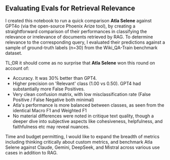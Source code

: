 <h2>Evaluating Evals for Retrieval Relevance</h2>

I created this notebook to run a quick comparison **Atla Selene** against GPT4o (via the open-source Phoenix Arize tool), by creating a straightforward comparison of their performances in classifying the relevance or irrelevance of documents retrieved by RAG. To determine relevance to the corresponding query, I evaluated their predictions against a sample of ground-truth labels (n=30) from the Wiki_QA-Train benchmark dataset.

TL;DR it should come as no surprise that **Atla Selene** won this round on account of:
- Accuracy. It was 30% better than GPT4.
- Higher precision on 'Relevant' class (1.00 vs 0.50). GPT4 had substantially more False Positives.
- Very clean confusion matrix, with low misclassification rate (False Positive / False Negative both minimal)
- Atla's performance is more balanced between classes, as seen from the identical Macro F1 and Weighted F1
- No material differences were noted in critique text quality, though a deeper dive into subjective aspects like cohesiveness, helpfulness, and faithfulness etc may reveal nuances.

Time and budget permitting, I would like to expand the breadth of metrics including thinking critically about custom metrics, and benchmark Atla Selene against Claude, Gemini, DeepSeek, and Mistral across various use cases in addition to RAG.
